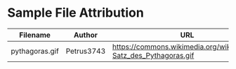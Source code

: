 Sample File Attribution
===========================================================================

| Filename       | Author     | URL                                                                  |
|----------------|------------|----------------------------------------------------------------------|
| pythagoras.gif | Petrus3743 | <https://commons.wikimedia.org/wiki/File:01-Satz_des_Pythagoras.gif> |
